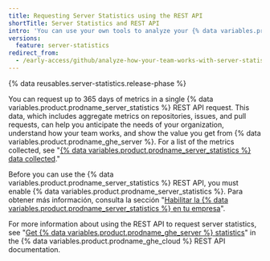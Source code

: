 ```yaml
---
title: Requesting Server Statistics using the REST API
shortTitle: Server Statistics and REST API
intro: 'You can use your own tools to analyze your {% data variables.product.prodname_ghe_server %} usage over time by requesting the {% data variables.product.prodname_server_statistics %} metrics collected using the REST API.'
versions:
  feature: server-statistics
redirect_from:
  - /early-access/github/analyze-how-your-team-works-with-server-statistics/requesting-server-statistics-using-the-rest-api
---
```


{% data reusables.server-statistics.release-phase %}

You can request up to 365 days of metrics in a single {% data variables.product.prodname_server_statistics %} REST API request. This data, which includes aggregate metrics on repositories, issues, and pull requests, can help you anticipate the needs of your organization, understand how your team works, and show the value you get from {% data variables.product.prodname_ghe_server %}. For a list of the metrics collected, see "[{% data variables.product.prodname_server_statistics %} data collected](/admin/monitoring-activity-in-your-enterprise/analyzing-how-your-team-works-with-server-statistics/about-server-statistics#server-statistics-data-collected)."

Before you can use the {% data variables.product.prodname_server_statistics %} REST API, you must enable {% data variables.product.prodname_server_statistics %}. Para obtener más información, consulta la sección "[Habilitar la {% data variables.product.prodname_server_statistics %} en tu empresa](/admin/configuration/configuring-github-connect/enabling-server-statistics-for-your-enterprise)".

For more information about using the REST API to request server statistics, see "[Get {% data variables.product.prodname_ghe_server %} statistics](/enterprise-cloud@latest/rest/enterprise-admin/admin-stats#get-github-enterprise-server-statistics)" in the {% data variables.product.prodname_ghe_cloud %} REST API documentation.
